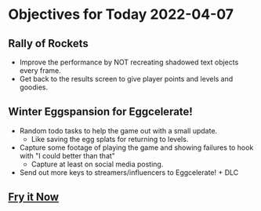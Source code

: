 # Objectives for Today 2022-04-07

## Rally of Rockets

- Improve the performance by NOT recreating shadowed text objects every frame.
- Get back to the results screen to give player points and levels and goodies.

## Winter Eggspansion for Eggcelerate!

- Random todo tasks to help the game out with a small update.
  - Like saving the egg splats for returning to levels.
- Capture some footage of playing the game and showing failures to hook with "I could better than that"
  - Capture at least on social media posting.
- Send out more keys to streamers/influencers to Eggcelerate! + DLC

## [Fry it Now](https://store.steampowered.com/app/1902100/Winter_Eggspansion_for_Eggcelerate/)
